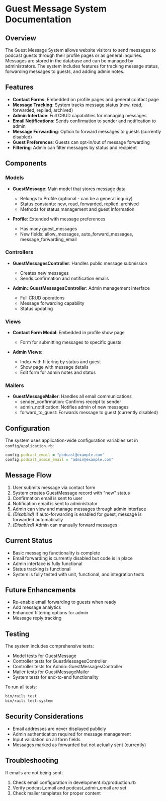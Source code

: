 # Guest Message System Documentation

## Overview

The Guest Message System allows website visitors to send messages to podcast guests through their profile pages or as general inquiries. Messages are stored in the database and can be managed by administrators. The system includes features for tracking message status, forwarding messages to guests, and adding admin notes.

## Features

- **Contact Forms**: Embedded on profile pages and general contact page
- **Message Tracking**: System tracks message status (new, read, forwarded, replied, archived)
- **Admin Interface**: Full CRUD capabilities for managing messages
- **Email Notifications**: Sends confirmation to sender and notification to admin
- **Message Forwarding**: Option to forward messages to guests (currently disabled)
- **Guest Preferences**: Guests can opt-in/out of message forwarding
- **Filtering**: Admin can filter messages by status and recipient

## Components

### Models

- **GuestMessage**: Main model that stores message data
  - Belongs to Profile (optional - can be a general inquiry)
  - Status constants: new, read, forwarded, replied, archived
  - Methods for status management and guest information

- **Profile**: Extended with message preferences
  - Has many guest_messages
  - New fields: allow_messages, auto_forward_messages, message_forwarding_email

### Controllers

- **GuestMessagesController**: Handles public message submission
  - Creates new messages
  - Sends confirmation and notification emails
  
- **Admin::GuestMessagesController**: Admin management interface
  - Full CRUD operations
  - Message forwarding capability
  - Status updating

### Views

- **Contact Form Modal**: Embedded in profile show page
  - Form for submitting messages to specific guests
  
- **Admin Views**:
  - Index with filtering by status and guest
  - Show page with message details
  - Edit form for admin notes and status
  
### Mailers

- **GuestMessageMailer**: Handles all email communications
  - sender_confirmation: Confirms receipt to sender
  - admin_notification: Notifies admin of new messages
  - forward_to_guest: Forwards message to guest (currently disabled)

## Configuration

The system uses application-wide configuration variables set in `config/application.rb`:

```ruby
config.podcast_email = "podcast@example.com"
config.podcast_admin_email = "admin@example.com"
```

## Message Flow

1. User submits message via contact form
2. System creates GuestMessage record with "new" status
3. Confirmation email is sent to user
4. Notification email is sent to administrator
5. Admin can view and manage messages through admin interface
6. *(Disabled)* If auto-forwarding is enabled for guest, message is forwarded automatically
7. *(Disabled)* Admin can manually forward messages

## Current Status

- Basic messaging functionality is complete
- Email forwarding is currently disabled but code is in place
- Admin interface is fully functional
- Status tracking is functional
- System is fully tested with unit, functional, and integration tests

## Future Enhancements

- Re-enable email forwarding to guests when ready
- Add message analytics
- Enhanced filtering options for admin
- Message reply tracking

## Testing

The system includes comprehensive tests:

- Model tests for GuestMessage
- Controller tests for GuestMessagesController
- Controller tests for Admin::GuestMessagesController
- Mailer tests for GuestMessageMailer
- System tests for end-to-end functionality

To run all tests:

```bash
bin/rails test
bin/rails test:system
```

## Security Considerations

- Email addresses are never displayed publicly
- Admin authentication required for message management
- Input validation on all form fields
- Messages marked as forwarded but not actually sent (currently)

## Troubleshooting

If emails are not being sent:
1. Check email configuration in development.rb/production.rb
2. Verify podcast_email and podcast_admin_email are set
3. Check mailer templates for proper content